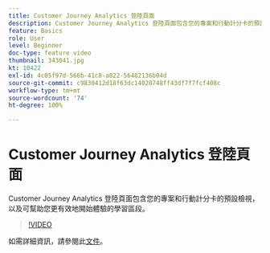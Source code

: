 ```yaml
---
title: Customer Journey Analytics 登陸頁面
description: Customer Journey Analytics 登陸頁面包含您的專案和行動計分卡的預設檢視，以及可幫助您更有效地開始體驗的學習區段。
feature: Basics
role: User
level: Beginner
doc-type: feature video
thumbnail: 343041.jpg
kt: 10422
exl-id: 4c05f97d-566b-41c8-a822-56482136b04d
source-git-commit: c9830412d18f63dc14020748ff43df7f7fcf408c
workflow-type: tm+mt
source-wordcount: '74'
ht-degree: 100%

---
```


# Customer Journey Analytics 登陸頁面

Customer Journey Analytics 登陸頁面包含您的專案和行動計分卡的預設檢視，以及可幫助您更有效地開始體驗的學習區段。

>[!VIDEO](https://video.tv.adobe.com/v/343041/?quality=12&learn=on)

如需詳細資訊，請參閱此[文件](https://experienceleague.adobe.com/docs/analytics-platform/using/cja-overview/landing.html?lang=zh-Hant)。
